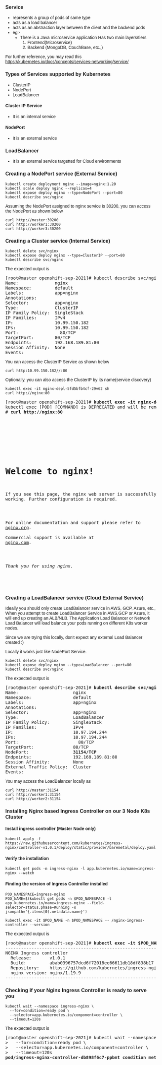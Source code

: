 ### Service
 - represents a group of pods of same type
 - acts as a load balancer
 - acts as an abstraction layer between the client and the backend pods
 - eg:- 
    - There is a Java microservice application 
      Has two main layers/tiers
      1. Frontend(Microservice)
      2. Backend (MongoDB, CouchBase, etc.,)

For further reference, you may read this
https://kubernetes.io/docs/concepts/services-networking/service/

### Types of Services supported by Kubernetes
- ClusterIP
- NodePort
- LoadBalancer

#### Cluster IP Service
 - It is an internal service

#### NodePort
 - It is an external service

### LoadBalancer
 - It is an external service targetted for Cloud environments

### Creating a NodePort service (External Service)
```
kubectl create deployment nginx --image=nginx:1.20
kubectl scale deploy nginx --replicas=4
kubectl expose deploy nginx --type=NodePort --port=80
kubectl describe svc/nginx
```
Assuming the NodePort assigned to nginx service is 30200, you can access the NodePort as shown below
```
curl http://master:30200
curl http://worker1:30200
curl http://worker3:30200
```

### Creating a Cluster service (Internal Service)
```
kubectl delete svc/nginx
kubectl expose deploy nginx --type=ClusterIP --port=80
kubectl describe svc/nginx
```
The expected output is
<pre>
[root@master openshift-sep-2021]# kubectl describe svc/nginx
Name:              nginx
Namespace:         default
Labels:            app=nginx
Annotations:       <none>
Selector:          app=nginx
Type:              ClusterIP
IP Family Policy:  SingleStack
IP Families:       IPv4
IP:                10.99.150.182
IPs:               10.99.150.182
Port:              <unset>  80/TCP
TargetPort:        80/TCP
Endpoints:         192.168.189.81:80
Session Affinity:  None
Events:            <none>
</pre>

You can access the ClusterIP Service as shown below
```
curl http:10.99.150.182//:80
```
Optionally, you can also access the ClusterIP by its name(service discovery)
```
kubectl exec -it nginx-depl-5fd5bfb4cf-29v62 sh
curl http://nginx:80
```
<pre>
[root@master openshift-sep-2021]# <b>kubectl exec -it nginx-depl-5fd5bfb4cf-29v62 sh</b>
kubectl exec [POD] [COMMAND] is DEPRECATED and will be removed in a future version. Use kubectl exec [POD] -- [COMMAND] instead.
# <b>curl http://nginx:80</b>
<!DOCTYPE html>
<html>
<head>
<title>Welcome to nginx!</title>
<style>
    body {
        width: 35em;
        margin: 0 auto;
        font-family: Tahoma, Verdana, Arial, sans-serif;
    }
</style>
</head>
<body>
<h1>Welcome to nginx!</h1>
<p>If you see this page, the nginx web server is successfully installed and
working. Further configuration is required.</p>

<p>For online documentation and support please refer to
<a href="http://nginx.org/">nginx.org</a>.<br/>
Commercial support is available at
<a href="http://nginx.com/">nginx.com</a>.</p>

<p><em>Thank you for using nginx.</em></p>
</body>
</html>
</pre>


### Creating a LoadBalancer service (Cloud External Service)
Ideally you should only create LoadBalancer service in AWS, GCP, Azure, etc.,
When you attempt to create LoadBalancer Service in AWS,GCP or Azure, it will end up creating an ALB/NLB.
The Application Load Balancer or Network Load Balancer will load balance your pods running on different K8s worker nodes.

Since we are trying this locally, don't expect any external Load Balancer created :)

Locally it works just like NodePort Service.
```
kubectl delete svc/nginx
kubectl expose deploy nginx --type=LoadBalancer --port=80
kubectl describe svc/nginx
```
The expected output is
<pre>
[root@master openshift-sep-2021]# <b>kubectl describe svc/nginx</b>
Name:                     nginx
Namespace:                default
Labels:                   app=nginx
Annotations:              <none>
Selector:                 app=nginx
Type:                     LoadBalancer
IP Family Policy:         SingleStack
IP Families:              IPv4
IP:                       10.97.194.244
IPs:                      10.97.194.244
Port:                     <unset>  80/TCP
TargetPort:               80/TCP
NodePort:                 <b>31154/TCP</b>
Endpoints:                192.168.189.81:80
Session Affinity:         None
External Traffic Policy:  Cluster
Events:                   <none>
</pre>

You may access the LoadBalancer locally as
```
curl http://master:31154
curl http://worker1:31154
curl http://worker2:31154
```

### Installing Nginx based Ingress Controller on our 3 Node K8s Cluster

#### Install ingress controller (Master Node only)
```
kubectl apply -f https://raw.githubusercontent.com/kubernetes/ingress-nginx/controller-v1.0.1/deploy/static/provider/baremetal/deploy.yaml
```

#### Verify the installation
```
kubectl get pods -n ingress-nginx -l app.kubernetes.io/name=ingress-nginx --watch
```

#### Finding the version of Ingress Controller installed
```
POD_NAMESPACE=ingress-nginx
POD_NAME=$(kubectl get pods -n $POD_NAMESPACE -l app.kubernetes.io/name=ingress-nginx --field-selector=status.phase=Running -o jsonpath='{.items[0].metadata.name}')

kubectl exec -it $POD_NAME -n $POD_NAMESPACE -- /nginx-ingress-controller --version
```
The expected output is
<pre>
[root@master openshift-sep-2021]# <b>kubectl exec -it $POD_NAME -n $POD_NAMESPACE -- /nginx-ingress-controller --version</b>
-------------------------------------------------------------------------------
NGINX Ingress controller
  Release:       v1.0.1
  Build:         abab0396757dcd6f72018ee66611db18df838b17
  Repository:    https://github.com/kubernetes/ingress-nginx
  nginx version: nginx/1.19.9
-------------------------------------------------------------------------------
</pre>

### Checking if your Nginx Ingress Controller is ready to serve you
```
kubectl wait --namespace ingress-nginx \
  --for=condition=ready pod \
  --selector=app.kubernetes.io/component=controller \
  --timeout=120s
```
The expected output is
<pre>
[root@master openshift-sep-2021]# kubectl wait --namespace ingress-nginx \
>   --for=condition=ready pod \
>   --selector=app.kubernetes.io/component=controller \
>   --timeout=120s
<b>pod/ingress-nginx-controller-db898f6c7-ppbmt condition met</b>
</pre>
